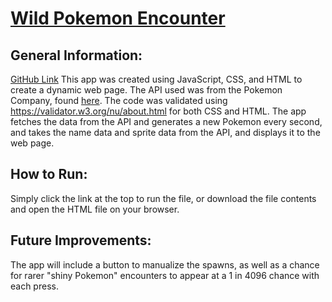 # **[Wild Pokemon Encounter](https://wildpokemonencounter.herokuapp.com/)**

## General Information:

[GitHub Link](https://github.com/changary1994/Lab4)
This app was created using JavaScript, CSS, and HTML to create a dynamic web page. The API used was from the Pokemon Company, found [here](https://pokeapi.co/). The code was validated using https://validator.w3.org/nu/about.html for both CSS and HTML. The app fetches the data from the API and generates a new Pokemon every second, and takes the name data and sprite data from the API, and displays it to the web page.

## How to Run:

Simply click the link at the top to run the file, or download the file contents and open the HTML file on your browser.

## Future Improvements: 

The app will include a button to manualize the spawns, as well as a chance for rarer "shiny Pokemon" encounters to appear at a 1 in 4096 chance with each press. 
